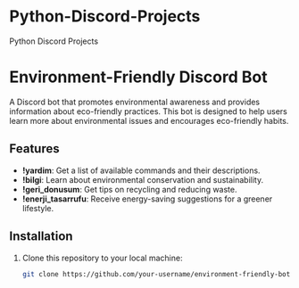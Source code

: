 # Python-Discord-Projects
Python Discord Projects

# Environment-Friendly Discord Bot

A Discord bot that promotes environmental awareness and provides information about eco-friendly practices. This bot is designed to help users learn more about environmental issues and encourages eco-friendly habits.

## Features

- **!yardim**: Get a list of available commands and their descriptions.
- **!bilgi**: Learn about environmental conservation and sustainability.
- **!geri_donusum**: Get tips on recycling and reducing waste.
- **!enerji_tasarrufu**: Receive energy-saving suggestions for a greener lifestyle.

## Installation

1. Clone this repository to your local machine:

   ```bash
   git clone https://github.com/your-username/environment-friendly-bot.git
